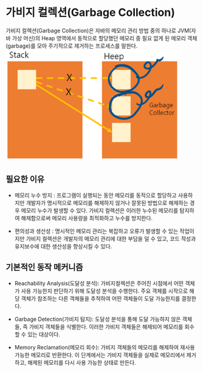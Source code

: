 # 가비지 컬렉션(Garbage Collection)
가비지 컬렉션(Garbage Collection)은 자바의 메모리 관리 방법 중의 하나로 JVM(자바 가상 머신)의 Heap 영역에서 동적으로 할당했던 메모리 중 필요 없게 된 메모리 객체(garbage)를 모아 주기적으로 제거하는 프로세스를 말한다.
![Garbage Collection](./img/p1.png "Optional title")

## 필요한 이유
- 메모리 누수 방지 : 프로그램이 실행되는 동안 메모리를 동적으로 할당하고 사용하지만 개발자가 명시적으로 메모리를 해제하지 않거나 잘못된 방법으로 해제하는 경우 메모리 누수가 발생할 수 있다. 가비지 컬렉션은 이러한 누수된 메모리를 탐지하여 해제함으로써 메모리 사용량을 최적화하고 누수를 방지한다.

- 편의성과 생산성 : 명시적인 메모리 관리는 복잡하고 오류가 발생할 수 있는 작업이지만 가비지 컬렉션은 개발자의 메모리 관리에 대한 부담을 덜 수 있고, 코드 작성과 유지보수에 대한 생산성을 향상시킬 수 있다.

## 기본적인 동작 메커니즘
- Reachability Analysis(도달성 분석): 가비지컬렉션은 주어진 시점에서 어떤 객체가 사용 가능한지 판단하기 위해 도달성 분석을 수행한다. 주요 객체를 시작으로 해당 객체가 참조하는 다른 객체들을 추적하여 어떤 객체들이 도달 가능한지를 결정한다.

- Garbage Detection(가비지 탐지): 도달성 분석을 통해 도달 가능하지 않은 객체들, 즉 가비지 객체들을 식별한다. 이러한 가비지 객체들은 해제되어 메모리를 회수할 수 있는 대상이다.

- Memory Reclamation(메모리 회수): 가비지 객체들의 메모리를 해제하여 재사용 가능한 메모리로 반환한다. 이 단계에서는 가비지 객체들을 실제로 메모리에서 제거하고, 해제된 메모리를 다시 사용 가능한 상태로 만든다.

